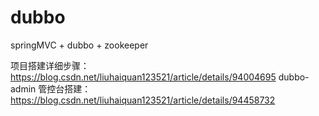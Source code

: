 # dubbo
springMVC + dubbo + zookeeper

项目搭建详细步骤：https://blog.csdn.net/liuhaiquan123521/article/details/94004695
dubbo-admin 管控台搭建：https://blog.csdn.net/liuhaiquan123521/article/details/94458732
